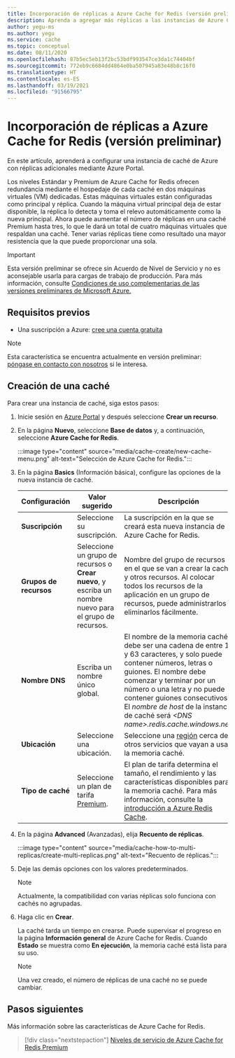 ```yaml
---
title: Incorporación de réplicas a Azure Cache for Redis (versión preliminar)
description: Aprenda a agregar más réplicas a las instancias de Azure Cache for Redis de nivel Premium.
author: yegu-ms
ms.author: yegu
ms.service: cache
ms.topic: conceptual
ms.date: 08/11/2020
ms.openlocfilehash: 87b5ec5eb13f2bc53bdf993547ce3da1c74404bf
ms.sourcegitcommit: 772eb9c6684dd4864e0ba507945a83e48b8c16f0
ms.translationtype: HT
ms.contentlocale: es-ES
ms.lasthandoff: 03/19/2021
ms.locfileid: "91566795"
---
```

# <a name="add-replicas-to-azure-cache-for-redis-preview"></a>Incorporación de réplicas a Azure Cache for Redis (versión preliminar)
En este artículo, aprenderá a configurar una instancia de caché de Azure con réplicas adicionales mediante Azure Portal.

Los niveles Estándar y Premium de Azure Cache for Redis ofrecen redundancia mediante el hospedaje de cada caché en dos máquinas virtuales (VM) dedicadas. Estas máquinas virtuales están configuradas como principal y réplica. Cuando la máquina virtual principal deja de estar disponible, la réplica lo detecta y toma el relevo automáticamente como la nueva principal. Ahora puede aumentar el número de réplicas en una caché Premium hasta tres, lo que le dará un total de cuatro máquinas virtuales que respaldan una caché. Tener varias réplicas tiene como resultado una mayor resistencia que la que puede proporcionar una sola.

> [!IMPORTANT]
> Esta versión preliminar se ofrece sin Acuerdo de Nivel de Servicio y no es aconsejable usarla para cargas de trabajo de producción. Para más información, consulte [Condiciones de uso complementarias de las versiones preliminares de Microsoft Azure.](https://azure.microsoft.com/support/legal/preview-supplemental-terms/) 
> 

## <a name="prerequisites"></a>Requisitos previos
* Una suscripción a Azure: [cree una cuenta gratuita](https://azure.microsoft.com/free/)

> [!NOTE]
> Esta característica se encuentra actualmente en versión preliminar: [póngase en contacto con nosotros](mailto:azurecache@microsoft.com) si le interesa.
>

## <a name="create-a-cache"></a>Creación de una caché
Para crear una instancia de caché, siga estos pasos:

1. Inicie sesión en [Azure Portal](https://portal.azure.com) y después seleccione **Crear un recurso**.
  
1. En la página **Nuevo**, seleccione **Base de datos** y, a continuación, seleccione **Azure Cache for Redis**.

    :::image type="content" source="media/cache-create/new-cache-menu.png" alt-text="Selección de Azure Cache for Redis.":::
   
1. En la página **Basics** (Información básica), configure las opciones de la nueva instancia de caché.
   
    | Configuración      | Valor sugerido  | Descripción |
    | ------------ |  ------- | -------------------------------------------------- |
    | **Suscripción** | Seleccione su suscripción. | La suscripción en la que se creará esta nueva instancia de Azure Cache for Redis. | 
    | **Grupos de recursos** | Seleccione un grupo de recursos o **Crear nuevo**, y escriba un nombre nuevo para el grupo de recursos. | Nombre del grupo de recursos en el que se van a crear la caché y otros recursos. Al colocar todos los recursos de la aplicación en un grupo de recursos, puede administrarlos o eliminarlos fácilmente. | 
    | **Nombre DNS** | Escriba un nombre único global. | El nombre de la memoria caché debe ser una cadena de entre 1 y 63 caracteres, y solo puede contener números, letras o guiones. El nombre debe comenzar y terminar por un número o una letra y no puede contener guiones consecutivos. El *nombre de host* de la instancia de caché será *\<DNS name>.redis.cache.windows.net*. | 
    | **Ubicación** | Seleccione una ubicación. | Seleccione una [región](https://azure.microsoft.com/regions/) cerca de otros servicios que vayan a usar la memoria caché. |
    | **Tipo de caché** | Seleccione un plan de tarifa [Premium](https://azure.microsoft.com/pricing/details/cache/). |  El plan de tarifa determina el tamaño, el rendimiento y las características disponibles para la memoria caché. Para más información, consulte la [introducción a Azure Redis Cache](cache-overview.md). |
   
1. En la página **Advanced** (Avanzadas), elija **Recuento de réplicas**.
   
    :::image type="content" source="media/cache-how-to-multi-replicas/create-multi-replicas.png" alt-text="Recuento de réplicas.":::

1. Deje las demás opciones con los valores predeterminados. 

    > [!NOTE]
    > Actualmente, la compatibilidad con varias réplicas solo funciona con cachés no agrupadas.
    >

1. Haga clic en **Crear**.
   
    La caché tarda un tiempo en crearse. Puede supervisar el progreso en la página **Información general** de Azure Cache for Redis. Cuando **Estado** se muestra como **En ejecución**, la memoria caché está lista para su uso.

    > [!NOTE]
    > Una vez creado, el número de réplicas de una caché no se puede cambiar.
    >

## <a name="next-steps"></a>Pasos siguientes
Más información sobre las características de Azure Cache for Redis.

> [!div class="nextstepaction"]
> [Niveles de servicio de Azure Cache for Redis Premium](cache-overview.md#service-tiers)
